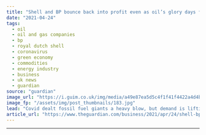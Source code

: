 ```yaml
---
title: "Shell and BP bounce back into profit even as oil’s glory days fade"
date: "2021-04-24"
tags: 
  - oil
  - oil and gas companies
  - bp
  - royal dutch shell
  - coronavirus
  - green economy
  - commodities
  - energy industry
  - business
  - uk news
  - guardian
source: "guardian"
image_url: "https://i.guim.co.uk/img/media/a49e87ea5d5c4f1f41f4422a4d4b0027ac42a08f/0_0_3500_2101/master/3500.jpg?width=460&quality=85&auto=format&fit=max&s=a93169ea3ab92104acf37a8577aabc95"
image_fp: "/assets/img/post_thumbnails/183.jpg"
lead: "Covid dealt fossil fuel giants a heavy blow, but demand is lifting revenues again in a last hurrah before decarbonisationThe world’s biggest oil companies are preparing to mark an end to the darkest year in the industry’s history with a return to pro..."
article_url: "https://www.theguardian.com/business/2021/apr/24/shell-bp-back-into-profit-oils-glory-days-fade"
---
```


---
